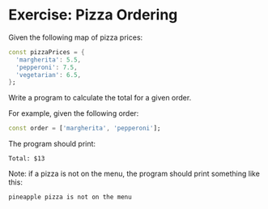 # Exercise: Pizza Ordering

Given the following map of pizza prices:

```dart
const pizzaPrices = {
  'margherita': 5.5,
  'pepperoni': 7.5,
  'vegetarian': 6.5,
};
```

Write a program to calculate the total for a given order.

For example, given the following order:

```dart
const order = ['margherita', 'pepperoni'];
```

The program should print:

```terminal
Total: $13
```

Note: if a pizza is not on the menu, the program should print something like this:

```terminal
pineapple pizza is not on the menu
```
